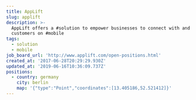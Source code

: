 ```yaml
---
title: AppLift
slug: applift
description: >-
  AppLift offers a #solution to empower businesses to connect with and activate
  customers on #mobile
tags:
  - solution
  - mobile
job_board_url: 'http://www.applift.com/open-positions.html'
created_at: '2017-06-28T20:29:29.930Z'
updated_at: '2019-06-16T10:36:09.737Z'
positions:
  - country: germany
    city: berlin
    map: '{"type":"Point","coordinates":[13.405186,52.521412]}'
---
```


